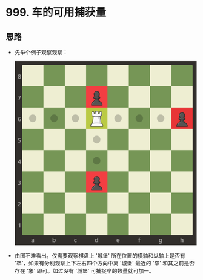 # 999. 车的可用捕获量

## 思路

- 先举个例子观察观察：

  ![例子一](./img/1253_example_1_improved.png "例子一")

- 由图不难看出，仅需要观察棋盘上 '城堡' 所在位置的横轴和纵轴上是否有 '卒’，如果有分别观察上下左右四个方向中离 '城堡' 最近的 '卒' 和其之前是否存在 '象' 即可。如过没有 '城堡' 可捕捉卒的数量就可加一。